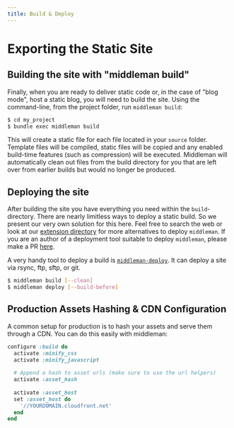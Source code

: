 ```yaml
---
title: Build & Deploy
---
```


# Exporting the Static Site

## Building the site with "middleman build"

Finally, when you are ready to deliver static code or, in the case of "blog
mode", host a static blog, you will need to build the site. Using the
command-line, from the project folder, run `middleman build`:

``` bash
$ cd my_project
$ bundle exec middleman build
```

This will create a static file for each file located in your `source` folder.
Template files will be compiled, static files will be copied and any enabled
build-time features (such as compression) will be executed. Middleman will
automatically clean out files from the build directory for you that are left
over from earlier builds but would no longer be produced.

## Deploying the site

After building the site you have everything you need within the
`build`-directory. There are nearly limitless ways to deploy a static build. So
we present our very own solution for this here. Feel free to search the web or
look at our [extension
directory](https://directory.middlemanapp.com/#/extensions/deployment) for more
alternatives to deploy `middleman`. If you are an author of a deployment tool
suitable to deploy `middleman`, please make a PR
[here](https://directory.middlemanapp.com/#/extensions/deployment).

A very handy tool to deploy a build is
[`middleman-deploy`](https://github.com/middleman-contrib/middleman-deploy). It
can deploy a site via rsync, ftp, sftp, or git.

```bash
$ middleman build [--clean]
$ middleman deploy [--build-before]
```

## Production Assets Hashing & CDN Configuration

A common setup for production is to hash your assets and serve them through a CDN. You can do this easily with middleman:

```ruby
configure :build do
  activate :minify_css
  activate :minify_javascript
  
  # Append a hash to asset urls (make sure to use the url helpers)
  activate :asset_hash
  
  activate :asset_host
  set :asset_host do
    '//YOURDOMAIN.cloudfront.net'
  end
end
```
